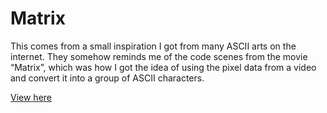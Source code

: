 # Matrix

This comes from a small inspiration I got from many ASCII arts on the internet. They somehow reminds me of the code scenes from the movie “Matrix”, which was how I got the idea of using the pixel data from a video and convert it into a group of ASCII characters.

[View here](https://waichungwong.github.io/matrix/build)
